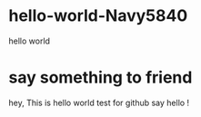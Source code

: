 # hello-world-Navy5840
hello world

# say something to friend
hey, This is hello world test for github say hello !

